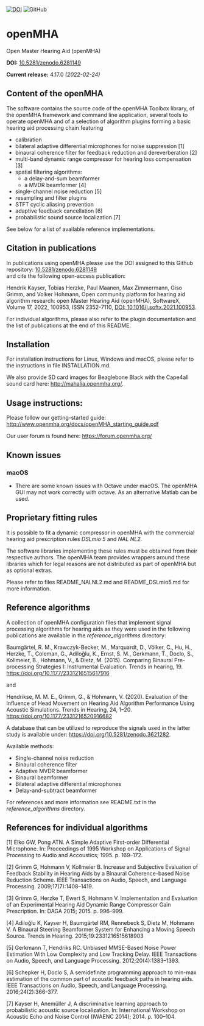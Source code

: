 [![DOI](https://zenodo.org/badge/DOI/10.5281/zenodo.4569575.svg)](https://doi.org/10.5281/zenodo.4569575)
![GitHub](https://img.shields.io/github/license/HoerTech-gGmbH/openMHA)
# openMHA

Open Master Hearing Aid (openMHA) 

**DOI:** [10.5281/zenodo.6281149](https://doi.org/10.5281/zenodo.6281149)

**Current release:** 4.17.0 _(2022-02-24)_

## Content of the openMHA

The software contains the source code of the openMHA Toolbox library, of the
openMHA framework and command line application, several tools to operate openMHA and of a selection of algorithm
plugins forming a basic hearing aid processing chain featuring

* calibration
* bilateral adaptive differential microphones for noise suppression [1]
* binaural coherence filter for feedback reduction and dereverberation [2]
* multi-band dynamic range compressor for hearing loss compensation [3]
* spatial filtering algorithms:
    * a delay-and-sum beamformer
    * a MVDR beamformer [4]
* single-channel noise reduction [5]
* resampling and filter plugins
* STFT cyclic aliasing prevention
* adaptive feedback cancellation [6]
* probabilistic sound source localization [7]

See below for a list of available reference implementations.

## Citation in publications

In publications using openMHA please use the DOI assigned to this Github repository: [10.5281/zenodo.6281149](https://doi.org/10.5281/zenodo.6281149)  
and cite the following open-access publication:


Hendrik Kayser, Tobias Herzke, Paul Maanen, Max Zimmermann, Giso Grimm, and Volker Hohmann,
Open community platform for hearing aid algorithm research: open Master Hearing Aid (openMHA),
SoftwareX, Volume 17, 2022, 100953, ISSN 2352-7110, [DOI: 10.1016/j.softx.2021.100953](https://doi.org/10.1016/j.softx.2021.100953).


For individual algorithms, please also refer to the plugin documentation and the 
list of publications at the end of this README.

## Installation

For installation instructions for Linux, Windows and macOS, please refer
to the instructions in file INSTALLATION.md.

We also provide SD card images for Beaglebone Black with the Cape4all
sound card here: http://mahalia.openmha.org/.

## Usage instructions:

Please follow our getting-started guide:
http://www.openmha.org/docs/openMHA_starting_guide.pdf

Our user forum is found here:
https://forum.openmha.org/

## Known issues
### macOS
* There are some known issues with Octave under macOS. The openMHA GUI may not work correctly with octave. As an alternative Matlab can be used.

## Proprietary fitting rules
It is possible to fit a dynamic compressor in openMHA with the
commercial hearing aid prescription rules *DSLmio 5* and *NAL NL2*.

The software libraries implementing these rules must be obtained from
their respective authors.  The openMHA team provides wrappers around
these libraries which for legal reasons are not distributed as part of
openMHA but as optional extras.

Please refer to files README_NALNL2.md and README_DSLmio5.md for more
information.

## Reference algorithms

A collection of openMHA configuration files that implement signal
processing algorithms for hearing aids as they were used in the 
following publications are available in the *reference_algorithms* directory:

Baumgärtel, R. M., Krawczyk-Becker, M., Marquardt, D., Völker, C.,
Hu, H., Herzke, T., Coleman, G., Adiloğlu, K., Ernst, S. M., Gerkmann, T., 
Doclo, S., Kollmeier, B., Hohmann, V., & Dietz, M. (2015). Comparing 
Binaural Pre-processing Strategies I: Instrumental Evaluation. Trends 
in hearing, 19.
https://doi.org/10.1177/2331216515617916

and

Hendrikse, M. M. E., Grimm, G., & Hohmann, V. (2020). Evaluation of
the Influence of Head Movement on Hearing Aid Algorithm Performance
Using Acoustic Simulations. Trends in Hearing, 24, 1–20. 
https://doi.org/10.1177/2331216520916682

A database that can be utilized to reproduce the signals used in the latter
study is available under: https://doi.org/10.5281/zenodo.3621282.
 
Available methods:

* Single-channel noise reduction
* Binaural coherence filter
* Adaptive MVDR beamformer
* Binaural beamformer
* Bilateral adaptive differential microphones
* Delay-and-subtract beamformer

For references and more information see README.txt in the
 *reference_algorithms* directory.

## References for individual algorithms

[1] Elko GW, Pong ATN. A Simple Adaptive First-order Differential
Microphone. In: Proceedings of 1995 Workshop on Applications of Signal
Processing to Audio and Accoustics; 1995. p. 169–172.

[2] Grimm G, Hohmann V, Kollmeier B. Increase and Subjective
Evaluation of Feedback Stability in Hearing Aids by a Binaural
Coherence-based Noise Reduction Scheme. IEEE Transactions on Audio,
Speech, and Language Processing. 2009;17(7):1408–1419.

[3] Grimm G, Herzke T, Ewert S, Hohmann V. Implementation and
Evaluation of an Experimental Hearing Aid Dynamic Range Compressor
Gain Prescription. In: DAGA 2015; 2015. p. 996–999.

[4] Adiloğlu K, Kayser H, Baumgärtel RM, Rennebeck S, Dietz M, Hohmann
V. A Binaural Steering Beamformer System for Enhancing a Moving Speech
Source. Trends in Hearing. 2015;19:2331216515618903

[5] Gerkmann T, Hendriks RC. Unbiased MMSE-Based Noise Power
Estimation With Low Complexity and Low Tracking Delay. IEEE
Transactions on Audio, Speech, and Language
Processing. 2012;20(4):1383–1393.

[6] Schepker H, Doclo S, A semidefinite programming approach to
min-max estimation of the common part of acoustic feedback paths in
hearing aids. IEEE Transactions on Audio, Speech, and Language
Processing. 2016;24(2):366-377.

[7] Kayser H, Anemüller J, A discriminative learning approach to
probabilistic acoustic source localization. In: International Workshop
on Acoustic Echo and Noise Control (IWAENC 2014); 2014. p. 100–104.
